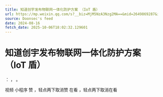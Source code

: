```yaml
---
title: 知道创宇发布物联网一体化防护方案 （IoT 盾）
url: https://mp.weixin.qq.com/s?__biz=MjM5NzA3Nzg2MA==&mid=2649869287&idx=1&sn=a3ef852bd1faec1d397c4d8455b57f4d
source: Doonsec's feed
date: 2024-08-16
fetch_date: 2025-10-06T18:02:32.129601
---
```


# 知道创宇发布物联网一体化防护方案 （IoT 盾）

：
，
。

视频
小程序
赞
，轻点两下取消赞
在看
，轻点两下取消在看